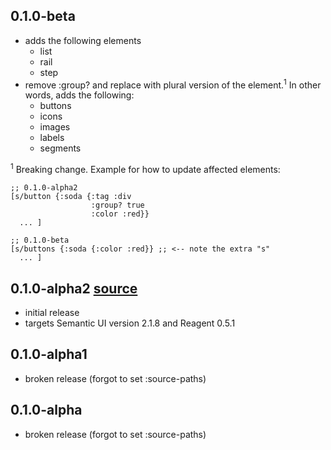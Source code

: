 ## 0.1.0-beta

* adds the following elements
  * list
  * rail
  * step
* remove :group? and replace with plural version of the element.<sup>1</sup> In other words, adds the following:
  * buttons
  * icons
  * images
  * labels
  * segments

<sup>1</sup> Breaking change. Example for how to update affected elements:

```
;; 0.1.0-alpha2
[s/button {:soda {:tag :div
                  :group? true
                  :color :red}}
  ... ]

;; 0.1.0-beta
[s/buttons {:soda {:color :red}} ;; <-- note the extra "s"
  ... ]
```


## 0.1.0-alpha2 [source](https://github.com/gadfly361/soda-ash/tree/4f266c3d3a9dbca240238a3c6f3d2f62cf80586a)

* initial release
* targets Semantic UI version 2.1.8 and Reagent 0.5.1

## 0.1.0-alpha1

* broken release (forgot to set :source-paths)

## 0.1.0-alpha

* broken release (forgot to set :source-paths)
